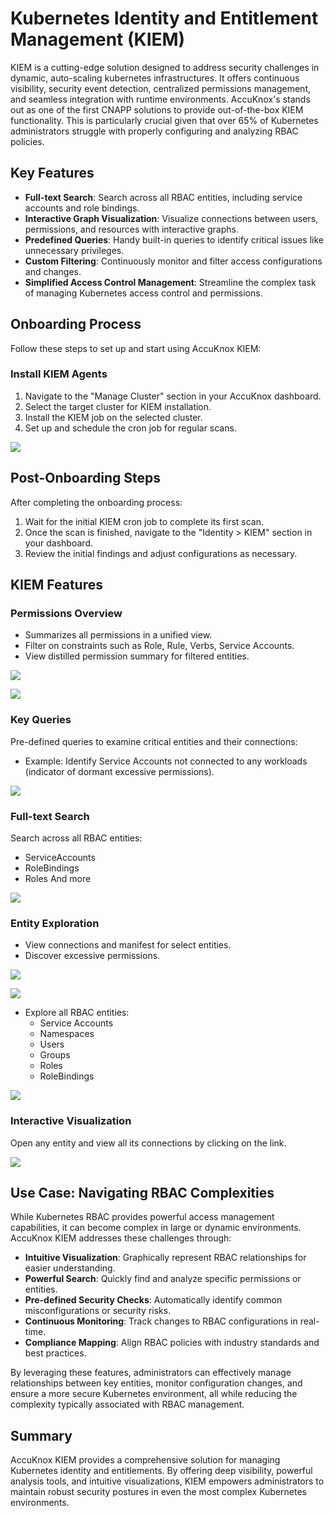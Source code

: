# Kubernetes Identity and Entitlement Management (KIEM)

KIEM is a cutting-edge solution designed to address security challenges in dynamic, auto-scaling kubernetes infrastructures. It offers continuous visibility, security event detection, centralized permissions management, and seamless integration with runtime environments. AccuKnox's stands out as one of the first CNAPP solutions to provide out-of-the-box KIEM functionality. This is particularly crucial given that over 65% of Kubernetes administrators struggle with properly configuring and analyzing RBAC policies.

## Key Features

- **Full-text Search**: Search across all RBAC entities, including service accounts and role bindings.
- **Interactive Graph Visualization**: Visualize connections between users, permissions, and resources with interactive graphs.
- **Predefined Queries**: Handy built-in queries to identify critical issues like unnecessary privileges.
- **Custom Filtering**: Continuously monitor and filter access configurations and changes.
- **Simplified Access Control Management**: Streamline the complex task of managing Kubernetes access control and permissions.

## Onboarding Process

Follow these steps to set up and start using AccuKnox KIEM:

### Install KIEM Agents

1. Navigate to the "Manage Cluster" section in your AccuKnox dashboard.
2. Select the target cluster for KIEM installation.
3. Install the KIEM job on the selected cluster.
4. Set up and schedule the cron job for regular scans.

![](./images/kiem/kiem-select-cluster.png)

## Post-Onboarding Steps

After completing the onboarding process:

1. Wait for the initial KIEM cron job to complete its first scan.
2. Once the scan is finished, navigate to the "Identity > KIEM" section in your dashboard.
3. Review the initial findings and adjust configurations as necessary.

## KIEM Features

### Permissions Overview

- Summarizes all permissions in a unified view.
- Filter on constraints such as Role, Rule, Verbs, Service Accounts.
- View distilled permission summary for filtered entities.

![](./images/kiem/kiem-filter.png)

![](./images/kiem/kiem-filter-2.png)

### Key Queries

Pre-defined queries to examine critical entities and their connections:

- Example: Identify Service Accounts not connected to any workloads (indicator of dormant excessive permissions).

![](./images/kiem/kiem-query.png)

### Full-text Search

Search across all RBAC entities:

- ServiceAccounts
- RoleBindings
- Roles And more

![](./images/kiem/kiem-full-text-search.png)

### Entity Exploration

- View connections and manifest for select entities.
- Discover excessive permissions.

![](./images/kiem/kiem-excessive-permission.png)

![](./images/kiem/kiem-cluster-role.png)

- Explore all RBAC entities:
  - Service Accounts
  - Namespaces
  - Users
  - Groups
  - Roles
  - RoleBindings

![](./images/kiem/kiem-rbac-entities.png)

### Interactive Visualization

Open any entity and view all its connections by clicking on the link.

![](./images/kiem/kiem-connections.png)

## Use Case: Navigating RBAC Complexities

While Kubernetes RBAC provides powerful access management capabilities, it can become complex in large or dynamic environments. AccuKnox KIEM addresses these challenges through:

- **Intuitive Visualization**: Graphically represent RBAC relationships for easier understanding.
- **Powerful Search**: Quickly find and analyze specific permissions or entities.
- **Pre-defined Security Checks**: Automatically identify common misconfigurations or security risks.
- **Continuous Monitoring**: Track changes to RBAC configurations in real-time.
- **Compliance Mapping**: Align RBAC policies with industry standards and best practices.

By leveraging these features, administrators can effectively manage relationships between key entities, monitor configuration changes, and ensure a more secure Kubernetes environment, all while reducing the complexity typically associated with RBAC management.

## Summary

AccuKnox KIEM provides a comprehensive solution for managing Kubernetes identity and entitlements. By offering deep visibility, powerful analysis tools, and intuitive visualizations, KIEM empowers administrators to maintain robust security postures in even the most complex Kubernetes environments.

